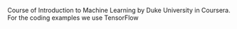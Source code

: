 Course of Introduction to Machine Learning by Duke University in Coursera. <br>
For the coding examples we use TensorFlow
